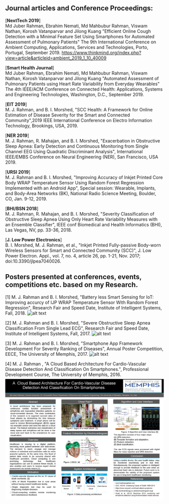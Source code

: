## Journal articles and Conference Proceedings:
[**NextTech 2019**]<br/>
                  Md Juber Rahman, Ebrahim Nemati, Md Mahbubur Rahman, Viswam Nathan, Korosh Vatanparvar and Jilong Kuang
"Efficient Online Cough Detection with a Minimal Feature Set Using Smartphones for Automated Assessment of Pulmonary Patients" 
The 9th International Conference on Ambient Computing, Applications, Services and Technologies, Porto, Portugal, September 2019.
https://www.thinkmind.org/index.php?view=article&articleid=ambient_2019_1_10_40009

[**Smart Health Journal**]<br/>
                  Md Juber Rahman, Ebrahim Nemati, Md Mahbubur Rahman, Viswam Nathan, Korosh Vatanparvar and Jilong Kuang
"Automated Assessment of Pulmonary Patients using Heart Rate Variability from Everyday Wearables" 
The 4th IEEE/ACM Conference on Connected Health: Applications, Systems and Engineering Technologies, Washington, D.C., September 2019. 

[**EIT 2019**]<br/>
                  M. J. Rahman, and B. I. Morshed, "SCC Health: A Framework for Online Estimation of Disease Severity for the Smart and Connected Community",2019 IEEE International Conference on Electro Information Technology, Brookings, USA, 2019.<br/>

[**NER 2019**]<br/>
                M. J. Rahman, R. Mahajan, and B. I. Morshed, "Exacerbation in Obstructive Sleep Apnea: Early Detection and Continuous Monitoring from Single Channel EEG Using Quadratic Discriminant Analysis", International IEEE/EMBS Conference on Neural Engineering (NER), San Francisco, USA 2019.<br/>

[**URSI 2019**]<br/>
                M. J. Rahman and B. I. Morshed, "Improving Accuracy of Inkjet Printed Core Body WRAP Temperature Sensor Using Random Forest Regression Implemented with an Android App", Special session: Wearable, Implants, and Body-Area Networks (BK), National Radio Science Meeting, Boulder, CO, Jan. 9-12, 2019.<br/>

[**BHI/BSN 2018**]<br/>
                M. J. Rahman, R. Mahajan, and B. I. Morshed, "Severity Classification of Obstructive Sleep Apnea Using Only Heart Rate Variability Measures with an Ensemble Classifier", IEEE conf Biomedical and Health Informatics (BHI), Las Vegas, NV, pp. 33-36, 2018.<br/>

[**J. Low Power Electronics**]<br/>
                B. I. Morshed, M. J. Rahman, et al., "Inkjet Printed Fully-passive Body-worn Wireless Sensors for Smart and Connected Community (SCC)", J. Low Power Electron. Appl., vol. 7, no. 4, article 26, pp. 1-21, Nov. 2017; doi:10.3390/jlpea7040026.

## Posters presented at conferences, events, competitions etc. based on my Research.
[1] M. J. Rahman and B. I. Morshed, "Battery less Smart Sensing for IoT: Improving accurcy of IJP WRAP Temperature Sensor With Random Forest Regression", Research Fair and Speed Date, Institute of Intelligent Systems, Fall, 2018.
![alt text](https://github.com/juberrahman/Posters/blob/master/IIS_2018_Fall.jpg)

[2] M. J. Rahman and B. I. Morshed, "Severe Obstructive Sleep Apnea Classification From Single Lead ECG", Research Fair and Speed Date, Institute of Intelligent Systems, Fall, 2017.
![alt text](https://github.com/juberrahman/Posters/blob/master/IIS_2017_Fall.jpg)

[3] M. J. Rahman and B. I. Morshed, "Smartphone App Framework Development For Severity Ranking of Diseases", Annual Poster Competition, EECE, The University of Memphis, 2017.
![alt text](https://github.com/juberrahman/Posters/blob/master/0001.jpg)

[4] M. J. Rahman , "A Cloud Based Architecture For Cardio-Vascular Disease Detection And Classification On Smartphones.", Professional Development Course, The University of Memphis, 2016.
![alt text](https://github.com/juberrahman/Posters/blob/master/EECE_Spring_2016.jpg)
